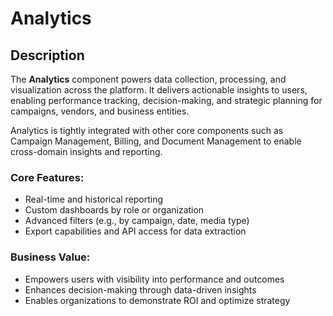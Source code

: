 # Analytics

## Description
The **Analytics** component powers data collection, processing, and visualization across the platform. It delivers actionable insights to users, enabling performance tracking, decision-making, and strategic planning for campaigns, vendors, and business entities.

Analytics is tightly integrated with other core components such as Campaign Management, Billing, and Document Management to enable cross-domain insights and reporting.

### Core Features:
- Real-time and historical reporting
- Custom dashboards by role or organization
- Advanced filters (e.g., by campaign, date, media type)
- Export capabilities and API access for data extraction

### Business Value:
- Empowers users with visibility into performance and outcomes
- Enhances decision-making through data-driven insights
- Enables organizations to demonstrate ROI and optimize strategy
